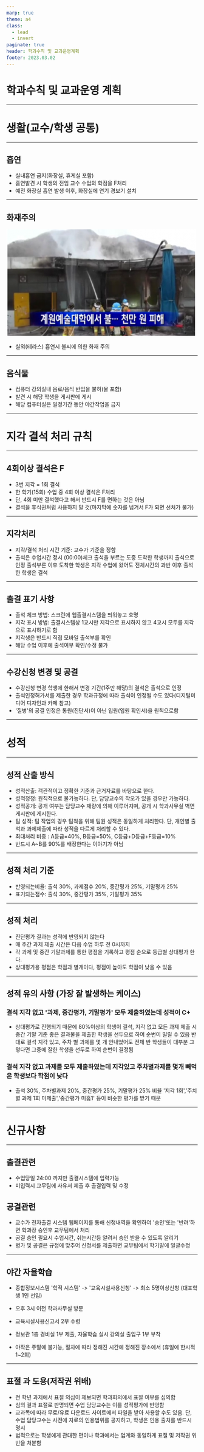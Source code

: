 ```yaml
---
marp: true
theme: a4
class:
  - lead
  - invert
paginate: true
header: 학과수칙 및 교과운영계획
footer: 2023.03.02
---
```


# 학과수칙 및 교과운영 계획

---
 
# 생활(교수/학생 공통)

---

## 흡연
- 실내흡연 금지(화장실, 휴게실 포함)
- 흡연발견 시 학생의 전임 교수 수업의 학점을 F처리
- 예전 화장실 흡연 발생 이후, 화장실에 연기 경보기 설치

---

## 화재주의

![bg right:50% h:40%](../../Marp_images/Education/rule_fire.png)
- 실외(테라스) 흡연시 불씨에 의한 화재 주의
 
---

## 음식물
- 컴퓨터 강의실내 음료/음식 반입을 불허(물 포함)
- 발견 시 해당 학생을 게시판에 게시
- 해당 컴퓨터실은 일정기간 동안 야간작업을 금지

---

# 지각 결석 처리 규칙

---

## 4회이상 결석은 F
- 3번 지각 = 1회 결석
- 한 학기(15회) 수업 중 4회 이상 결석은 F처리
- 단, 4회 미만 결석했다고 해서 반드시 F를 면하는 것은 아님
- 결석을 휴식권처럼 사용하지 말 것(마지막에 숫자를 넘겨서 F가 되면 선처가 불가)

---

## 지각처리
- 지각/결석 처리 시간 기준: 교수가 기준을 정함
- 출석은 수업시간 정시 (00:00)체크
출석을 부르는 도중 도착한 학생까지 출석으로 인정
출석부른 이후 도착한 학생은 지각
수업에 왔어도 전체시간의 과반 이후 출석한 학생은 결석

---

## 출결 표기 사항
- 출석 체크 방법: 스크린에 웹출결시스템을 띄워놓고 호명
- 지각 표시 방법: 출결시스템상 1교시만 지각으로 표시하지 않고 4교시 모두를 지각으로 표시하기로 함
- 지각생은 반드시 직접 모바일 출석부를 확인
- 해당 수업 이후에 출석여부 확인/수정 불가
---

## 수강신청 변경 및 공결
- 수강신청 변경 학생에 한해서 변경 기간(1주만 해당)의 결석은 출석으로 인정
- 출석인정허가서를 제출한 경우 학과규정에 따라 출석이 인정될 수도 있다(디지털미디어 디자인과 카페 참고)
- '질병'의 공결 인정은 통원(진단서)이 아닌 입원(입원 확인서)을 원칙으로함

---

# 성적

---

## 성적 산출 방식
- 성적산출: 객관적이고 정확한 기준과 근거자료를 바탕으로 한다.
- 성적정정: 원칙적으로 불가능하다. 단, 담당교수의 착오가 있을 경우만 가능하다.
- 성적공개: 공개 여부는 담당교수 재량에 의해 이루어지며, 공개 시 학과사무실 벽면 게시판에 게시한다.
- 팀 성적: 팀 작업의 경우 팀웍을 위해 팀원 성적은 동일하게 처리한다.
단, 개인별 출석과 과제제출에 따라 성적을 다르게 처리할 수 있다.
- 최대처리 비중 : A등급=40%, B등급=50%, C등급+D등급+F등급=10%
- 반드시 A~B를 90%를 배정한다는 이야기가 아님

---

## 성적 처리 기준
- 반영되는비율: 출석 30%, 과제점수 20%, 중간평가 25%, 기말평가 25%
- 표기되는점수: 출석 30%, 중간평가 35%, 기말평가 35%

---

## 성적 처리
- 진단평가 결과는 성적에 반영되지 않는다
- 매 주간 과제 제출 시간은 다음 수업 하루 전 0시까지
- 각 과제 및 중간 기말과제를 통한 평점을 기록하고 평점 순으로 등급별 상대평가 한다.
- 상대평가용 평점은 학점과 별개이다, 평점이 높아도 학점이 낮을 수 있음

---

## 성적 유의 사항 (가장 잘 발생하는 케이스)
### 결석 지각 없고 '과제, 중간평가, 기말평가' 모두 제출하였는데 성적이 C+
- 상대평가로 진행되기 때문에 80%이상의 학생이 결석, 지각 없고 모든 과제 제출 시 중간 기말 기준 좋은 결과물을 제출한 학생을 선두으로 하여 순번이 밀릴 수 있음
반대로 결석 지각 있고, 주차 별 과제를 몇 개 안내었어도 전체 반 학생들이 대부분 그렇다면 그중에 잘한 학생을 선두로 하여 순번이 결정됨
### 결석 지각 없고 과제를 모두 제출하였는데 지각있고 주차별과제를 몇개 빼먹은 학생보다 학점이 낮다
- 출석 30%, 주차별과제 20%, 중간평가 25%, 기말평가 25% 비율
'지각 1회','주치별 과제 1회 미제출','중간평가 미흡1' 등이 비슷한 평가를 받기 때문

---

# 신규사항

---

## 출결관련
- 수업당일 24:00 까지만 출결시스템에 입력가능
- 미입력시 교무팀에 사유서 제출 후 출결입력 및 수정

## 공결관련
- 교수가 전자출결 시스템 웹페이지를 통해 신청내역을 확인하여 '승인'또는 '반려'하면 학과장 승인후 교무팀에서 처리
- 공결 승인 필요시 수업시간, 쉬는시간등 알려서 승인 받을 수 있도록 알리기
- 병가 및 공결은 규정에 맞추어 신청서를 제출하면 교무팀에서 학기말에 일괄수정

---

## 야간 자율학습
- 종합정보시스템 '학적 시스템' -> '교육시설사용신청' -> 최소 5명이상신청 (대표학생 1인 선임)
- 오후 3시 이전 학과사무실 방문
- 교육시설사용신고서 2부 수령
- 정보관 1층 경비실 1부 제출, 자율학습 실시 강의실 출입구 1부 부착

- 야작은 주말에 불가능, 절차에 따라 정해진 시간에 정해진 장소에서 (휴일에 한시적 1~2회)

---

## 표절 과 도용(저작권 위배)
- 전 학년 과제에서 표절 의심이 제보되면 학과회의에서 표절 여부를 심의함
- 심의 결과 표절로 판명되면 수업 담당교수는 이를 성적평가에 반영함
- 교과목에 따라 무료/유료 다운로드 사이트에서 파일을 받아 사용할 수도 있음. 단, 수업 담당교수는 사전에 자료의 인용범위를 공지하고, 학생은 인용 출처를 반드시 명시
- 법적으로는 학생에게 관대한 편이나 학과에서는 업계와 동일하게 표절 및 저작권 위반을 처분함

